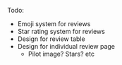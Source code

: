 Todo:

- Emoji system for reviews
- Star rating system for reviews
- Design for review table
- Design for individual review page
  - Pilot image? Stars? etc

